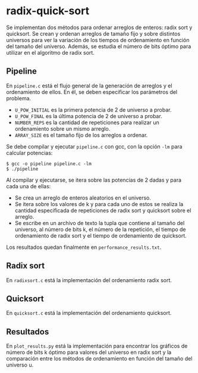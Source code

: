 # radix-quick-sort
Se implementan dos métodos para ordenar arreglos de enteros: radix sort y quicksort. Se crean y ordenan arreglos de tamaño fijo y sobre distintos universos para ver la variación de los tiempos de ordenamiento en función del tamaño del universo. Además, se estudia el número de bits óptimo para utilizar en el algoritmo de radix sort.

## Pipeline
En `pipeline.c` está el flujo general de la generación de arreglos y el ordenamiento de ellos. En él, se deben especificar los parámetros del problema.

- `U_POW_INITIAL` es la primera potencia de 2 de universo a probar.
- `U_POW_FINAL` es la última potencia de 2 de universo a probar.
- `NUMBER_REPS` es la cantidad de repeticiones para realizar un ordenamiento sobre un mismo arreglo.
- `ARRAY_SIZE` es el tamaño fijo de los arreglos a ordenar.

Se debe compilar y ejecutar `pipeline.c` con gcc, con la opción `-lm` para calcular potencias:

```
$ gcc -o pipeline pipeline.c -lm
$ ./pipeline
```

Al compilar y ejecutarse, se itera sobre las potencias de 2 dadas y para cada una de ellas:
- Se crea un arreglo de enteros aleatorios en el universo.
- Se itera sobre los valores de k y para cada uno de estos se realiza la cantidad especificada de repeticiones de radix sort y quicksort sobre el arreglo.
- Se escribe en un archivo de texto la tupla que contiene al tamaño del universo, al número de bits k, el número de la repetición, el tiempo de ordenamiento de radix sort y el tiempo de ordenamiento de quicksort.

Los resultados quedan finalmente en `performance_results.txt`.

## Radix sort
En `radixsort.c` está la implementación del ordenamiento radix sort.

## Quicksort
En `quicksort.c` está la implementación del ordenamiento quicksort.

## Resultados
En `plot_results.py` está la implementación para encontrar los gráficos de número de bits k óptimo para valores del universo en radix sort y la comparación entre los métodos de ordenamiento en función del tamaño del universo u.
